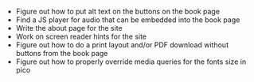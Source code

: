 - Figure out how to put alt text on the buttons on the book page
- Find a JS player for audio that can be embedded into the book page
- Write the about page for the site
- Work on screen reader hints for the site
- Figure out how to do a print layout and/or PDF download without buttons from the book page
- Figure out how to properly override media queries for the fonts size in pico